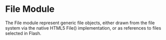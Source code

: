 File Module
===========

The File module represent generic file objects, either drawn
from the file system via the native HTML5 File() implementation,
or as references to files selected in Flash.
